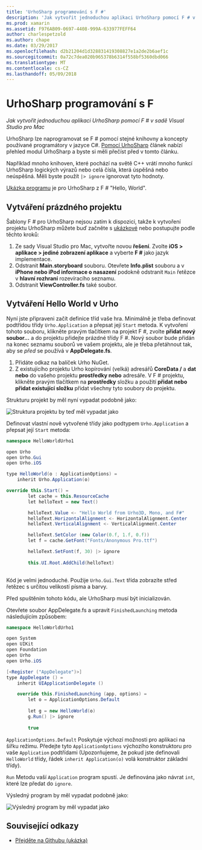 ```yaml
---
title: 'UrhoSharp programování s F #'
description: 'Jak vytvořit jednoduchou aplikaci UrhoSharp pomocí F # v sadě Visual Studio pro Mac'
ms.prod: xamarin
ms.assetid: F976AB09-0697-4408-999A-633977FEFF64
author: charlespetzold
ms.author: chape
ms.date: 03/29/2017
ms.openlocfilehash: d2b21204d1d328831419308827e1a2de2b6aef1c
ms.sourcegitcommit: 0a72c7dea020b965378b6314f558bf5360dbd066
ms.translationtype: MT
ms.contentlocale: cs-CZ
ms.lasthandoff: 05/09/2018
---
```

# <a name="programming-urhosharp-with-f"></a>UrhoSharp programování s F #

_Jak vytvořit jednoduchou aplikaci UrhoSharp pomocí F # v sadě Visual Studio pro Mac_

UrhoSharp lze naprogramovat se F # pomocí stejné knihovny a koncepty používané programátory v jazyce C#. [Pomocí UrhoSharp](~/graphics-games/urhosharp/using.md) článek nabízí přehled modul UrhoSharp a byste si měli přečíst před v tomto článku.

Například mnoho knihoven, které pochází na světě C++ vrátí mnoho funkcí UrhoSharp logických výrazů nebo celá čísla, která úspěšná nebo neúspěšná. Měli byste použít `|> ignore` ignorovat tyto hodnoty.

[Ukázka programu](https://github.com/xamarin/recipes/tree/master/cross-platform/urho/urho-fsharp/HelloWorldUrhoFsharp) je pro UrhoSharp z F # "Hello, World".

## <a name="creating-an-empty-project"></a>Vytváření prázdného projektu

Šablony F # pro UrhoSharp nejsou zatím k dispozici, takže k vytvoření projektu UrhoSharp můžete buď začněte s [ukázkové](https://github.com/xamarin/recipes/tree/master/cross-platform/urho/urho-fsharp/HelloWorldUrhoFsharp) nebo postupujte podle těchto kroků:

1. Ze sady Visual Studio pro Mac, vytvořte novou **řešení**. Zvolte **iOS > aplikace > jediné zobrazení aplikace** a vyberte **F #** jako jazyk implementace. 
1. Odstranit **Main.storyboard** souboru. Otevřete **Info.plist** souboru a v **iPhone nebo iPod informace o nasazení** podokně odstranit `Main` řetězce v **hlavní rozhraní** rozevíracího seznamu.
1. Odstranit **ViewController.fs** také soubor.

## <a name="building-hello-world-in-urho"></a>Vytváření Hello World v Urho

Nyní jste připraveni začít definice tříd vaše hra. Minimálně je třeba definovat podtřídou třídy `Urho.Application` a přepsat její `Start` metoda. K vytvoření tohoto souboru, klikněte pravým tlačítkem na projekt F #, zvolte **přidat nový soubor...**  a do projektu přidejte prázdné třídy F #. Nový soubor bude přidán na konec seznamu souborů ve vašem projektu, ale je třeba přetáhnout tak, aby se *před* se používá v **AppDelegate.fs**.

1. Přidáte odkaz na balíček Urho NuGet.
1. Z existujícího projektu Urho kopírování (velká) adresářů **CoreData /** a **dat nebo** do vašeho projektu **prostředky nebo** adresáře. V F # projektu, klikněte pravým tlačítkem na **prostředky** složku a použití **přidat nebo přidat existující složku** přidat všechny tyto soubory do projektu.

Strukturu projekt by měl nyní vypadat podobně jako:

![](fsharp-images/solutionpane.png "Struktura projektu by teď měl vypadat jako")

Definovat vlastní nově vytvořené třídy jako podtypem `Urho.Application` a přepsat její `Start` metoda:

```csharp
namespace HelloWorldUrho1

open Urho
open Urho.Gui
open Urho.iOS

type HelloWorld(o : ApplicationOptions) =
    inherit Urho.Application(o) 

override this.Start() = 
        let cache = this.ResourceCache
        let helloText = new Text()

        helloText.Value <- "Hello World from Urho3D, Mono, and F#"
        helloText.HorizontalAlignment <- HorizontalAlignment.Center
        helloText.VerticalAlignment <- VerticalAlignment.Center

        helloText.SetColor (new Color(0.f, 1.f, 0.f))
        let f = cache.GetFont("Fonts/Anonymous Pro.ttf")

        helloText.SetFont(f, 30) |> ignore
                  
        this.UI.Root.AddChild(helloText)
            
```

Kód je velmi jednoduché. Použije `Urho.Gui.Text` třída zobrazíte střed řetězec s určitou velikostí písma a barvy. 

Před spuštěním tohoto kódu, ale UrhoSharp musí být inicializován. 

Otevřete soubor AppDelegate.fs a upravit `FinishedLaunching` metoda následujícím způsobem:

```csharp
namespace HelloWorldUrho1

open System
open UIKit
open Foundation
open Urho
open Urho.iOS

[<Register ("AppDelegate")>]
type AppDelegate () =
    inherit UIApplicationDelegate ()

    override this.FinishedLaunching (app, options) =
        let o = ApplicationOptions.Default
     
        let g = new HelloWorld(o)
        g.Run() |> ignore
       
        true
```

`ApplicationOptions.Default` Poskytuje výchozí možnosti pro aplikaci na šířku režimu. Předejte tyto `ApplicationOptions` výchozího konstruktoru pro vaše `Application` podtřídami (Upozorňujeme, že pokud jste definovali `HelloWorld` třídy, řádek `inherit Application(o)` volá konstruktor základní třídy). 

`Run` Metodu vaší `Application` program spustí. Je definována jako návrat `int`, které lze předat do `ignore`. 

Výsledný program by měl vypadat podobně jako:

![](fsharp-images/helloworldfsharp.png "Výsledný program by měl vypadat jako")








## <a name="related-links"></a>Související odkazy

- [Přejděte na Githubu (ukázka)](https://github.com/xamarinhttps://developer.xamarin.com/recipes/tree/master/cross-platform/urho/urho-fsharp/HelloWorldUrhoFsharp)
